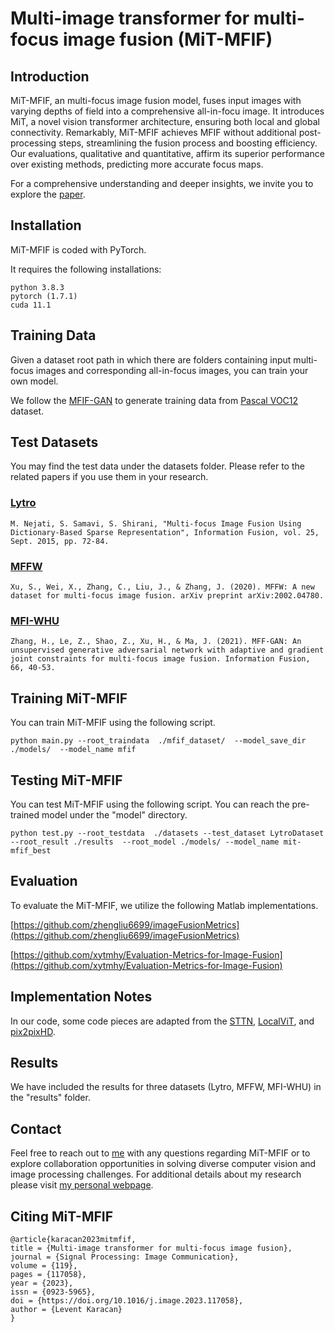 # Multi-image transformer for multi-focus image fusion (MiT-MFIF)

## Introduction

MiT-MFIF, an  multi-focus image fusion model, fuses input images with varying depths of field into a comprehensive all-in-focu image. It introduces MiT, a novel vision transformer architecture, ensuring both local and  global connectivity. Remarkably, MiT-MFIF achieves MFIF without additional post-processing steps, streamlining the fusion process and boosting efficiency. Our evaluations, qualitative and quantitative, affirm its superior performance over existing methods, predicting more accurate focus maps.

For a comprehensive understanding and deeper insights, we invite you to explore the [paper](https://www.sciencedirect.com/science/article/pii/S0923596523001406).


## Installation

MiT-MFIF is coded with PyTorch.

It requires the following installations:

```
python 3.8.3
pytorch (1.7.1)
cuda 11.1
```


## Training Data

Given a dataset root path in which there are folders containing input multi-focus images and corresponding all-in-focus images, you can train your own model.

We follow the [MFIF-GAN](https://github.com/ycwang-libra/MFIF-GAN) to generate training data from [Pascal VOC12](https://pjreddie.com/projects/pascal-voc-dataset-mirror/) dataset.

## Test Datasets

You may find the test data under the datasets folder. Please refer to the related papers if you use them in your research.

### [Lytro](https://github.com/xingchenzhang/MFIFB)
```M. Nejati, S. Samavi, S. Shirani, "Multi-focus Image Fusion Using Dictionary-Based Sparse Representation", Information Fusion, vol. 25, Sept. 2015, pp. 72-84. ```

### [MFFW](https://github.com/xingchenzhang/MFIFB)
```Xu, S., Wei, X., Zhang, C., Liu, J., & Zhang, J. (2020). MFFW: A new dataset for multi-focus image fusion. arXiv preprint arXiv:2002.04780.```

### [MFI-WHU](https://github.com/HaoZhang1018/MFI-WHU)

```Zhang, H., Le, Z., Shao, Z., Xu, H., & Ma, J. (2021). MFF-GAN: An unsupervised generative adversarial network with adaptive and gradient joint constraints for multi-focus image fusion. Information Fusion, 66, 40-53.```

 
## Training MiT-MFIF

You can train MiT-MFIF using the following script. 

`python main.py --root_traindata  ./mfif_dataset/  --model_save_dir ./models/  --model_name mfif`

## Testing MiT-MFIF

You can test MiT-MFIF using the following script. You can reach the pre-trained model under the "model" directory.

`python test.py --root_testdata  ./datasets --test_dataset LytroDataset --root_result ./results  --root_model ./models/ --model_name mit-mfif_best`

## Evaluation

To evaluate the MiT-MFIF, we utilize the following Matlab implementations.

 [https://github.com/zhengliu6699/imageFusionMetrics](https://github.com/zhengliu6699/imageFusionMetrics)
 
 [https://github.com/xytmhy/Evaluation-Metrics-for-Image-Fusion](https://github.com/xytmhy/Evaluation-Metrics-for-Image-Fusion)


## Implementation Notes

In our code, some code pieces are adapted from the [STTN](https://github.com/researchmm/STTN), [LocalViT](https://github.com/ofsoundof/LocalViT), and [pix2pixHD](https://github.com/NVIDIA/pix2pixHD).

## Results

We have included the results for three datasets (Lytro, MFFW, MFI-WHU) in the "results" folder.

## Contact

Feel free to reach out to [me](mailto:leventkaracan87@gmail.com) with any questions regarding MiT-MFIF or to explore collaboration opportunities in solving diverse computer vision and image processing challenges. For additional details about my research please visit [my personal webpage](https://leventkaracan.github.io/).

## Citing MiT-MFIF

```
@article{karacan2023mitmfif,
title = {Multi-image transformer for multi-focus image fusion},
journal = {Signal Processing: Image Communication},
volume = {119},
pages = {117058},
year = {2023},
issn = {0923-5965},
doi = {https://doi.org/10.1016/j.image.2023.117058},
author = {Levent Karacan}
}
```

